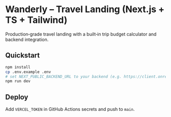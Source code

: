 # Wanderly – Travel Landing (Next.js + TS + Tailwind)

Production‑grade travel landing with a built‑in trip budget calculator and backend integration.

## Quickstart
```bash
npm install
cp .env.example .env
# set NEXT_PUBLIC_BACKEND_URL to your backend (e.g. https://client.onrender.com)
npm run dev
```

## Deploy
Add `VERCEL_TOKEN` in GitHub Actions secrets and push to `main`.
